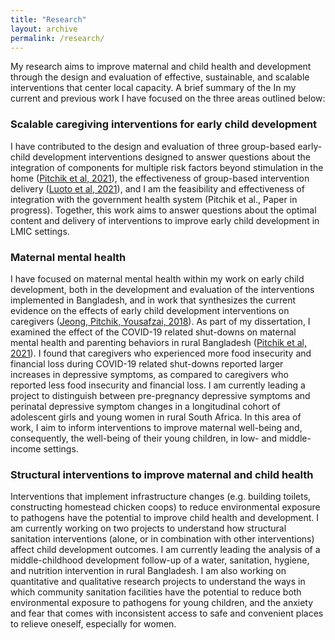 ```yaml
---
title: "Research"
layout: archive
permalink: /research/
---
```


My research aims to improve maternal and child health and development through the design and evaluation of effective, sustainable, and scalable interventions that center local capacity. A brief summary of the In my current and previous work I have focused on the three areas outlined below:

### Scalable caregiving interventions for early child development
I have contributed to the design and evaluation of three group-based early-child development interventions designed to answer questions about the integration of components for multiple risk factors beyond stimulation in the home ([Pitchik et al, 2021](https://gh.bmj.com/content/6/3/e004307.abstract)), the effectiveness of group-based intervention delivery ([Luoto et al, 2021](https://www.thelancet.com/journals/langlo/article/PIIS2214-109X(20)30469-1/fulltext)), and I am the feasibility and effectiveness of integration with the government health system (Pitchik et al., Paper in progress). Together, this work aims to answer questions about the optimal content and delivery of interventions to improve early child development in LMIC settings.

### Maternal mental health
I have focused on maternal mental health within my work on early child development, both in the development and evaluation of the interventions implemented in Bangladesh, and in work that synthesizes the current evidence on the effects of early child development interventions on caregivers ([Jeong, Pitchik, Yousafzai, 2018](https://publications.aap.org/pediatrics/article/141/4/e20173510/37794/Stimulation-Interventions-and-Parenting-in-Low-and?autologincheck=redirected?nfToken=00000000-0000-0000-0000-000000000000)). As part of my dissertation, I examined the effect of the COVID-19 related shut-downs on maternal mental health and parenting behaviors in rural Bangladesh ([Pitchik et al, 2021](https://srcd.onlinelibrary.wiley.com/doi/full/10.1111/cdev.13651)). I found that caregivers who experienced more food insecurity and financial loss during COVID-19 related shut-downs reported larger increases in depressive symptoms, as compared to caregivers who reported less food insecurity and financial loss. I am currently leading a project to distinguish between pre-pregnancy depressive symptoms and perinatal depressive symptom changes in a longitudinal cohort of adolescent girls and young women in rural South Africa. In this area of work, I aim to inform interventions to improve maternal well-being and, consequently, the well-being of their young children, in low- and middle-income settings.

### Structural interventions to improve maternal and child health
Interventions that implement infrastructure changes (e.g. building toilets, constructing homestead chicken coops) to reduce environmental exposure to pathogens have the potential to improve child health and development. I am currently working on two projects to understand how structural sanitation interventions (alone, or in combination with other interventions) affect child development outcomes. I am currently leading the analysis of a middle-childhood development follow-up of a water, sanitation, hygiene, and nutrition intervention in rural Bangladesh. I am also working on quantitative and qualitative research projects to understand the ways in which community sanitation facilities have the potential to reduce both environmental exposure to pathogens for young children, and the anxiety and fear that comes with inconsistent access to safe and convenient places to relieve oneself, especially for women.
